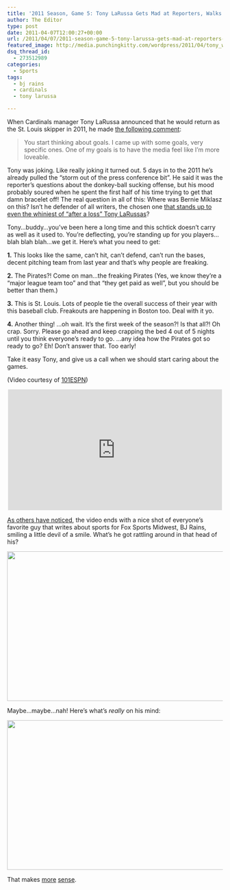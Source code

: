 ```yaml
---
title: '2011 Season, Game 5: Tony LaRussa Gets Mad at Reporters, Walks Out'
author: The Editor
type: post
date: 2011-04-07T12:00:27+00:00
url: /2011/04/07/2011-season-game-5-tony-larussa-gets-mad-at-reporters-walks-out/
featured_image: http://media.punchingkitty.com/wordpress/2011/04/tony_walks_out.jpg
dsq_thread_id:
  - 273512989
categories:
  - Sports
tags:
  - bj rains
  - cardinals
  - tony larussa

---
```

When Cardinals manager Tony LaRussa announced that he would return as the St. Louis skipper in 2011, he made <a href="http://www.stltoday.com/sports/baseball/professional/article_e936bf2c-dbeb-11df-8f28-00127992bc8b.html" target="_blank">the following comment</a>:

> You start thinking about goals. I came up with some goals, very specific ones. One of my goals is to have the media feel like I&#8217;m more loveable.

Tony was joking. Like really joking it turned out. 5 days in to the 2011 he&#8217;s already pulled the &#8220;storm out of the press conference bit&#8221;. He said it was the reporter&#8217;s questions about the donkey-ball sucking offense, but his mood probably soured when he spent the first half of his time trying to get that damn bracelet off! The real question in all of this: Where was Bernie Miklasz on this? Isn&#8217;t he defender of all writers, the chosen one <a href="http://www.youtube.com/watch?v=g64Ae58SvEk" target="_blank">that stands up to even the whiniest of &#8220;after a loss&#8221; Tony LaRussas</a>?

Tony&#8230;buddy&#8230;you&#8217;ve been here a long time and this schtick doesn&#8217;t carry as well as it used to. You&#8217;re deflecting, you&#8217;re standing up for you players&#8230;blah blah blah&#8230;we get it. Here&#8217;s what you need to get:

**1.** This looks like the same, can&#8217;t hit, can&#8217;t defend, can&#8217;t run the bases, decent pitching team from last year and that&#8217;s why people are freaking.

**2.** The Pirates?! Come on man&#8230;the freaking Pirates (Yes, we know they&#8217;re a &#8220;major league team too&#8221; and that &#8220;they get paid as well&#8221;, but you should be better than them.)

**3.** This is St. Louis. Lots of people tie the overall success of their year with this baseball club. Freakouts are happening in Boston too. Deal with it yo.

**4.** Another thing! &#8230;oh wait. It&#8217;s the first week of the season?! Is that all?! Oh crap. Sorry. Please go ahead and keep crapping the bed 4 out of 5 nights until you think everyone&#8217;s ready to go. &#8230;any idea how the Pirates got so ready to go? Eh! Don&#8217;t answer that. Too early!

Take it easy Tony, and give us a call when we should start caring about the games.

(Video courtesy of <a href="http://www.youtube.com/watch?v=PCQGP36-4GM&feature=youtu.be&hd=1" target="_blank">101ESPN</a>)

<span class="embed-youtube" style="text-align:center; display: block;"><iframe class='youtube-player' type='text/html' width='500' height='282' src='http://www.youtube.com/embed/PCQGP36-4GM?version=3&#038;rel=1&#038;fs=1&#038;autohide=2&#038;showsearch=0&#038;showinfo=1&#038;iv_load_policy=1&#038;wmode=transparent' allowfullscreen='true' style='border:0;'></iframe></span>

<a href="https://twitter.com/mattsebek/status/55807745848381440" target="_blank">As others have noticed</a>, the video ends with a nice shot of everyone&#8217;s favorite guy that writes about sports for Fox Sports Midwest, BJ Rains, smiling a little devil of a smile. What&#8217;s he got rattling around in that head of his?

[<img class="aligncenter size-full wp-image-9571" title="tony_walks_out_bj_1" src="http://media.punchingkitty.com/wordpress/2011/04/tony_walks_out_bj_1.jpg" alt="" width="631" height="349" />][1]

Maybe&#8230;maybe&#8230;nah! Here&#8217;s what&#8217;s _really_ on his mind:

[<img class="aligncenter size-full wp-image-9570" title="tony_walks_out_bj_2" src="http://media.punchingkitty.com/wordpress/2011/04/tony_walks_out_bj_2.jpg" alt="" width="631" height="349" />][2]

That makes <a href="http://punchingkitty.com/2010/12/13/cardinals-finally-find-a-sucker-to-take-brendan-ryan-off-their-hands" target="_blank">more</a> <a href="http://punchingkitty.com/2011/03/30/there-was-a-jumper-on-the-jefferson-barracks-bridge" target="_blank">sense</a>.

 [1]: http://media.punchingkitty.com/wordpress/2011/04/tony_walks_out_bj_1.jpg
 [2]: http://media.punchingkitty.com/wordpress/2011/04/tony_walks_out_bj_2.jpg